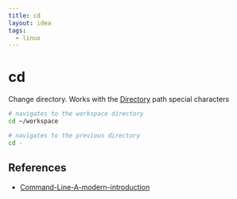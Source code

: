 ```yaml
---
title: cd
layout: idea
tags:
  - linux
---
```


# cd

Change directory. Works with the [Directory](/computer-engineering/Directory)
path special characters

```bash
# navigates to the workspace directory
cd ~/workspace

# navigates to the previous directory
cd -
```

## References

- [Command-Line-A-modern-introduction](/reference/Command-Line-A-modern-introduction)
